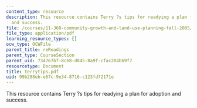 ```yaml
---
content_type: resource
description: This resource contains Terry ?s tips for readying a plan for adoption
  and success.
file: /courses/11-360-community-growth-and-land-use-planning-fall-2005/99b288ebe67c9e348716c123fd72171e_terrytips.pdf
file_type: application/pdf
learning_resource_types: []
ocw_type: OCWFile
parent_title: reReadings
parent_type: CourseSection
parent_uid: 734767bf-8c68-d845-8a9f-cfac204bb9f7
resourcetype: Document
title: terrytips.pdf
uid: 99b288eb-e67c-9e34-8716-c123fd72171e
---
```

This resource contains Terry ?s tips for readying a plan for adoption and success.

